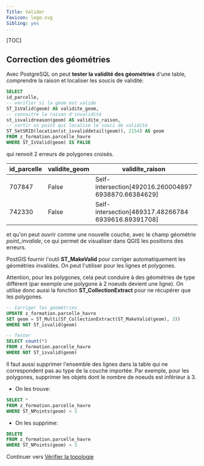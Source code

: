 ```yaml
---
Title: Valider
Favicon: logo.svg
Sibling: yes
...
```


[TOC]

## Correction des géométries

Avec PostgreSQL on peut **tester la validité des géométries** d'une table, comprendre la raison et localiser les soucis de validité:


```sql
SELECT
id_parcelle,
-- vérifier si la géom est valide
ST_IsValid(geom) AS validite_geom,
-- connaitre la raison d'invalidité
st_isvalidreason(geom) AS validite_raison,
-- sortir un point qui localise le souci de validité
ST_SetSRID(location(st_isvaliddetail(geom)), 2154) AS geom
FROM z_formation.parcelle_havre
WHERE ST_IsValid(geom) IS FALSE
```

qui renvoit 2 erreurs de polygones croisés.

| id_parcelle | validite_geom | validite_raison                                      | point_invalide                             |
|-------------|---------------|------------------------------------------------------|--------------------------------------------|
| 707847      | False         | Self-intersection[492016.260004897 6938870.66384629] | 010100000041B93E0AC1071E4122757CAA3D785A41 |
| 742330      | False         | Self-intersection[489317.48266784 6939616.89391708]  | 0101000000677A40EE95DD1D41FBEF3539F8785A41 |

et qu'on peut ouvrir comme une nouvelle couche, avec le champ géométrie *point_invalide*, ce qui permet de visualiser dans QGIS les positions des erreurs.

PostGIS fournir l'outil **ST_MakeValid** pour corriger automatiquement les géométries invalides. On peut l'utiliser pour les lignes et polygones.

Attention, pour les polygones, cela peut conduire à des géométries de type différent (par exemple une polygone à 2 noeuds devient une ligne). On utilise donc aussi la fonction **ST_CollectionExtract** pour ne récupérer que les polygones.

```sql
-- Corriger les géométries
UPDATE z_formation.parcelle_havre
SET geom = ST_Multi(ST_CollectionExtract(ST_MakeValid(geom), 3))
WHERE NOT ST_isvalid(geom)

-- Tester
SELECT count(*)
FROM z_formation.parcelle_havre
WHERE NOT ST_isvalid(geom)
```

Il faut aussi supprimer l'ensemble des lignes dans la table qui ne correspondent pas au type de la couche importée. Par exemple, pour les polygones, supprimer les objets dont le nombre de noeuds est inférieur à 3.

* On les trouve:

```sql
SELECT *
FROM z_formation.parcelle_havre
WHERE ST_NPoints(geom) < 3
```

* On les supprime:

```sql
DELETE
FROM z_formation.parcelle_havre
WHERE ST_NPoints(geom) < 3
```


Continuer vers [Vérifier la topologie](./check_topology.md)
